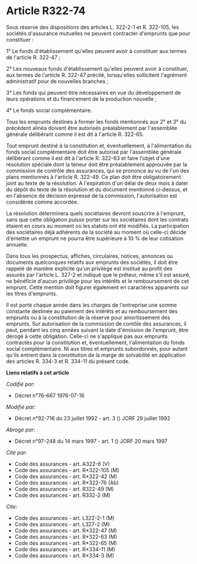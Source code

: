 # Article R322-74

Sous réserve des dispositions des articles L. 322-2-1 et R. 322-105, les sociétés d'assurance mutuelles ne peuvent contracter
d'emprunts que pour constituer :

1° Le fonds d'établissement qu'elles peuvent avoir à constituer aux termes de l'article R. 322-47 ;

2° Les nouveaux fonds d'établissement qu'elles peuvent avoir à constituer, aux termes de l'article R. 322-47 précité,
lorsqu'elles sollicitent l'agrément administratif pour de nouvelles branches ;

3° Les fonds qui peuvent être nécessaires en vue du développement de leurs opérations et du financement de la production
nouvelle ;

4° Le fonds social complémentaire.

Tous les emprunts destinés à former les fonds mentionnés aux 2° et 3° du précédent alinéa doivent être autorisés
préalablement par l'assemblée générale délibérant comme il est dit à l'article R. 322-65.

Tout emprunt destiné à la constitution et, éventuellement, à l'alimentation du fonds social complémentaire doit être autorisé
par l'assemblée générale délibérant comme il est dit à l'article R. 322-63 et faire l'objet d'une résolution spéciale dont la
teneur doit être préalablement approuvée par la commission de contrôle des assurances, qui se prononce au vu de l'un des
plans mentionnés à l'article R. 322-49. Ce plan doit être obligatoirement joint au texte de la résolution. A l'expiration
d'un délai de deux mois à dater du dépôt du texte de la résolution et du document mentionné ci-dessus, et en l'absence de
décision expresse de la commission, l'autorisation est considérée comme accordée.

La résolution déterminera quels sociétaires devront souscrire à l'emprunt, sans que cette obligation puisse porter sur les
sociétaires dont les contrats étaient en cours au moment où les statuts ont été modifiés. La participation des sociétaires
déjà adhérents de la société au moment où celle-ci décide d'émettre un emprunt ne pourra être supérieure à 10 % de leur
cotisation annuelle.

Dans tous les prospectus, affiches, circulaires, notices, annonces ou documents quelconques relatifs aux emprunts des
sociétés, il doit être rappelé de manière explicite qu'un privilège est institué au profit des assurés par l'article L. 327-2
et indiqué que le prêteur, même s'il est assuré, ne bénéficie d'aucun privilège pour les intérêts et le remboursement de cet
emprunt. Cette mention doit figurer également en caractères apparents sur les titres d'emprunts.

Il est porté chaque année dans les charges de l'entreprise une somme constante destinée au paiement des intérêts et au
remboursement des emprunts ou à la constitution de la réserve pour amortissement des emprunts. Sur autorisation de la
commission de contôle des assurances, il peut, pendant les cinq années suivant la date d'émission de l'emprunt, être dérogé à
cette obligation. Celle-ci ne s'applique pas aux emprunts contractés pour la constitution et, éventuellement, l'alimentation
du fonds social complémentaire. Ni aux titres et emprunts subordonnés, pour autant qu'ils entrent dans la constitution de la
marge de solvabilité en application des articles R. 334-3 et R. 334-11 du présent code.

**Liens relatifs à cet article**

_Codifié par_:

  - Décret n°76-667 1976-07-16

_Modifié par_:

  - Décret n°92-716 du 23 juillet 1992 - art. 3 () JORF 29 juillet 1992

_Abrogé par_:

  - Décret n°97-248 du 14 mars 1997 - art. 1 () JORF 20 mars 1997

_Cité par_:

  - Code des assurances - art. A322-6 (V)
  - Code des assurances - art. R*322-105 (M)
  - Code des assurances - art. R*322-42 (M)
  - Code des assurances - art. R*322-76 (Ab)
  - Code des assurances - art. R322-49 (M)
  - Code des assurances - art. R332-2 (M)

_Cite_:

  - Code des assurances - art. L322-2-1 (M)
  - Code des assurances - art. L327-2 (M)
  - Code des assurances - art. R*322-47 (M)
  - Code des assurances - art. R*322-63 (M)
  - Code des assurances - art. R*322-65 (M)
  - Code des assurances - art. R*334-11 (M)
  - Code des assurances - art. R*334-3 (M)
